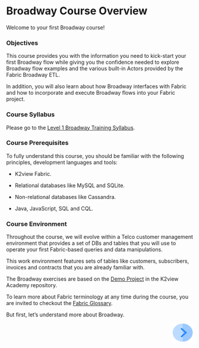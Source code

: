 # Broadway Course Overview

Welcome to your first Broadway course!   

### Objectives

This course provides you with the information you need to kick-start your first Broadway flow while giving you the confidence needed to explore Broadway flow examples and the various built-in Actors provided by the Fabric Broadway ETL. 

In addition, you will also learn about how Broadway interfaces with Fabric and how to incorporate and execute Broadway flows into your Fabric project.

### Course Syllabus

Please go to the [Level 1 Broadway Training Syllabus](/academy/Training_Level_1/99_Broadway/02_broadway_training_syllabus.md).



### Course Prerequisites 

To fully understand this course, you should be familiar with the following principles, development languages and tools:

* K2view Fabric.

* Relational databases like MySQL and SQLite.

* Non-relational databases like Cassandra. 

* Java, JavaScript, SQL and CQL.

  

### Course Environment

Throughout the course, we will evolve within a Telco customer management environment that provides a set of DBs and tables that you will use to operate your first Fabric-based queries and data manipulations. 

This work environment features sets of tables  like customers, subscribers, invoices and contracts that you are already familiar with. 

The Broadway exercises are based on the [Demo Project](/articles/demo_project) in the K2view Academy repository.


To learn more about Fabric terminology at any time during the course, you are invited to checkout the [Fabric Glossary](/articles/01_fabric_overview/02_fabric_glossary.md).


But first, let’s understand more about Broadway.

[<img align="right" width="60" height="54" src="/articles/images/Next.png">](/academy/Training_Level_1/99_Broadway/03_broadway_overview.md)


